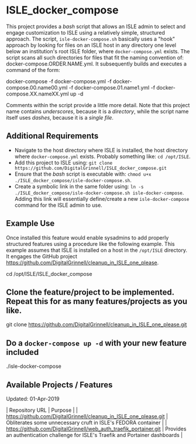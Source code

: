 # ISLE_docker_compose

This project provides a *bash* script that allows an ISLE admin to select and engage customization to ISLE using a relatively simple, structured approach. The script, `isle-docker-compose.sh` basically uses a "hook" approach by looking for files on an ISLE host in any directory one level below an institution's root ISLE folder, where `docker-compose.yml` exists. The script scans all such directories for files that fit the naming convention of: docker-compose.ORDER.NAME.yml. It subsequently builds and executes a command of the form:

docker-compose -f docker-compose.yml -f docker-compose.00.name00.yml -f docker-compose.01.name1.yml -f docker-compose.XX.nameXX.yml up -d

Comments within the script provide a little more detail.  Note that this project name contains *underscores*, because it is a *directory*, while the script name itself uses *dashes*, because it is a *single file*.

## Additional Requirements

  - Navigate to the host directory where ISLE is installed, the host directory where `docker-compose.yml` exists.  Probably something like: `cd /opt/ISLE`.
  - Add this project to ISLE using: `git clone https://github.com/DigitalGrinnell/ISLE_docker_compose.git`
  - Ensure that the *bash* script is executable with: `chmod u+x ./ISLE_docker_compose/isle-docker-compose.sh`.
  - Create a symbolic link in the same folder using: `ln -s ./ISLE_docker_compose/isle-docker-compose.sh isle-docker-compose`. Adding this link will essentially define/create a new `isle-docker-compose` command for the ISLE admin to use.

## Example Use

Once installed this feature would enable sysadmins to add properly structured features using a procedure like the following example. This example assumes that ISLE is installed on a host in the `/opt/ISLE` directory. It engages the GitHub project https://github.com/DigitalGrinnell/cleanup_in_ISLE_one_please.

cd /opt/ISLE/ISLE_docker_compose
## Clone the feature/project to be implemented.  Repeat this for as many features/projects as you like.
git clone https://github.com/DigitalGrinnell/cleanup_in_ISLE_one_please.git
## Do a `docker-compose up -d` with your new feature included
./isle-docker-compose

## Available Projects / Features
Updated:  01-Apr-2019

| Repository URL | Purpose |
| https://github.com/DigitalGrinnell/cleanup_in_ISLE_one_please.git | Obliterates some unnecessary cruft in ISLE's FEDORA container |
| https://github.com/DigitalGrinnell/web_auth_traefik_portainer.git | Provides an authentication challenge for ISLE's Traefik and Portainer dashboards |
